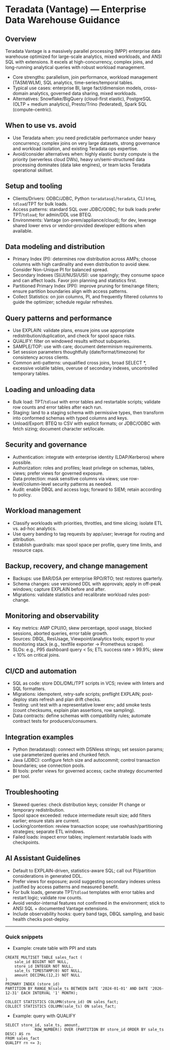 # Teradata (Vantage) — Enterprise Data Warehouse Guidance

## Overview
Teradata Vantage is a massively parallel processing (MPP) enterprise data warehouse optimized for large-scale analytics, mixed workloads, and ANSI SQL with extensions. It excels at high-concurrency, complex joins, and long-running analytical queries with robust workload management.

- Core strengths: parallelism, join performance, workload management (TASM/WLM), SQL analytics, time-series/temporal tables.
- Typical use cases: enterprise BI, large fact/dimension models, cross-domain analytics, governed data sharing, mixed workloads.
- Alternatives: Snowflake/BigQuery (cloud-first elastic), PostgreSQL (OLTP + medium analytics), Presto/Trino (federated), Spark SQL (compute-centric).

## When to use vs. avoid
- Use Teradata when: you need predictable performance under heavy concurrency, complex joins on very large datasets, strong governance and workload isolation, and existing Teradata ops expertise.
- Avoid/consider alternatives when: highly elastic bursty compute is the priority (serverless cloud DWs), heavy un/semi-structured data processing dominates (data lake engines), or team lacks Teradata operational skillset.

## Setup and tooling
- Clients/Drivers: ODBC/JDBC, Python `teradatasql`/`teradata`, CLI `bteq`, `tdload`/TPT for bulk loads.
- Access patterns: standard SQL over JDBC/ODBC; for bulk loads prefer TPT/`tdload`; for admin/DDL use BTEQ.
- Environments: Vantage (on-prem/appliance/cloud); for dev, leverage shared lower envs or vendor-provided developer editions when available.

## Data modeling and distribution
- Primary Index (PI): determines row distribution across AMPs; choose columns with high cardinality and even distribution to avoid skew. Consider Non-Unique PI for balanced spread.
- Secondary Indexes (SI/JI/NUSI/USI): use sparingly; they consume space and can affect loads. Favor join planning and statistics first.
- Partitioned Primary Index (PPI): improve pruning for time/range filters; ensure partition boundaries align with access patterns.
- Collect Statistics: on join columns, PI, and frequently filtered columns to guide the optimizer; schedule regular refreshes.

## Query patterns and performance
- Use EXPLAIN: validate plans, ensure joins use appropriate redistribution/duplication, and check for spool space risks.
- QUALIFY: filter on windowed results without subqueries.
- SAMPLE/TOP: use with care; document determinism requirements.
- Set session parameters thoughtfully (date/format/timezone) for consistency across clients.
- Common anti-patterns: unqualified cross joins, broad SELECT *, excessive volatile tables, overuse of secondary indexes, uncontrolled temporary tables.

## Loading and unloading data
- Bulk load: TPT/`tdload` with error tables and restartable scripts; validate row counts and error tables after each run.
- Staging: land to a staging schema with permissive types, then transform into conformed schemas with typed columns and keys.
- Unload/Export: BTEQ to CSV with explicit formats; or JDBC/ODBC with fetch sizing; document character set/locale.

## Security and governance
- Authentication: integrate with enterprise identity (LDAP/Kerberos) where possible.
- Authorization: roles and profiles; least privilege on schemas, tables, views; prefer views for governed exposure.
- Data protection: mask sensitive columns via views; use row-level/column-level security patterns as needed.
- Audit: enable DBQL and access logs; forward to SIEM; retain according to policy.

## Workload management
- Classify workloads with priorities, throttles, and time slicing; isolate ETL vs. ad-hoc analytics.
- Use query banding to tag requests by app/user; leverage for routing and attribution.
- Establish guardrails: max spool space per profile, query time limits, and resource caps.

## Backup, recovery, and change management
- Backups: use BAR/DSA per enterprise RPO/RTO; test restores quarterly.
- Schema changes: use versioned DDL with approvals; apply in off-peak windows; capture EXPLAIN before and after.
- Migrations: validate statistics and recalibrate workload rules post-change.

## Monitoring and observability
- Key metrics: AMP CPU/IO, skew percentage, spool usage, blocked sessions, aborted queries, error table growth.
- Sources: DBQL, ResUsage, Viewpoint/analytics tools; export to your monitoring stack (e.g., textfile exporter → Prometheus scrape).
- SLOs: e.g., P95 dashboard query < 5s; ETL success rate > 99.9%; skew < 10% on critical joins.

## CI/CD and automation
- SQL as code: store DDL/DML/TPT scripts in VCS; review with linters and SQL formatters.
- Migrations: idempotent, retry-safe scripts; preflight EXPLAIN; post-deploy stats refresh and plan drift checks.
- Testing: unit test with a representative lower env; add smoke tests (count checksums, explain plan assertions, row sampling).
- Data contracts: define schemas with compatibility rules; automate contract tests for producers/consumers.

## Integration examples
- Python (teradatasql): connect with DSNless strings; set session params; use parameterized queries and chunked fetch.
- Java (JDBC): configure fetch size and autocommit; control transaction boundaries; use connection pools.
- BI tools: prefer views for governed access; cache strategy documented per tool.

## Troubleshooting
- Skewed queries: check distribution keys; consider PI change or temporary redistribution.
- Spool space exceeded: reduce intermediate result size; add filters earlier; ensure stats are current.
- Locking/contention: review transaction scope; use rowhash/partitioning strategies; separate ETL windows.
- Failed loads: inspect error tables; implement restartable loads with checkpoints.

## AI Assistant Guidelines
- Default to EXPLAIN-driven, statistics-aware SQL; call out PI/partition considerations in generated DDL.
- Prefer views for exposure; avoid suggesting secondary indexes unless justified by access patterns and measured benefit.
- For bulk loads, generate TPT/`tdload` templates with error tables and restart logic; validate row counts.
- Avoid vendor-internal features not confirmed in the environment; stick to ANSI SQL + documented Vantage extensions.
- Include observability hooks: query band tags, DBQL sampling, and basic health checks post-deploy.

---

### Quick snippets
- Example: create table with PPI and stats

```
CREATE MULTISET TABLE sales_fact (
	sale_id BIGINT NOT NULL,
	store_id INTEGER NOT NULL,
	sale_ts TIMESTAMP(0) NOT NULL,
	amount DECIMAL(12,2) NOT NULL
)
PRIMARY INDEX (store_id)
PARTITION BY RANGE_N(sale_ts BETWEEN DATE '2024-01-01' AND DATE '2026-12-31' EACH INTERVAL '1' MONTH);

COLLECT STATISTICS COLUMN(store_id) ON sales_fact;
COLLECT STATISTICS COLUMN(sale_ts) ON sales_fact;
```

- Example: query with QUALIFY

```
SELECT store_id, sale_ts, amount,
			 ROW_NUMBER() OVER (PARTITION BY store_id ORDER BY sale_ts DESC) AS rn
FROM sales_fact
QUALIFY rn <= 3;
```


